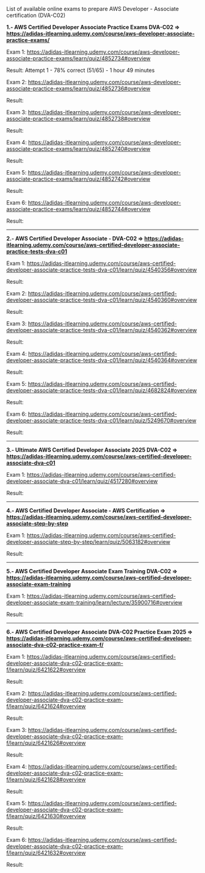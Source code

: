 List of available online exams to prepare AWS Developer - Associate certification (DVA-C02)

**1.- AWS Certified Developer Associate Practice Exams DVA-C02 =>
https://adidas-itlearning.udemy.com/course/aws-developer-associate-practice-exams/**

  Exam 1: https://adidas-itlearning.udemy.com/course/aws-developer-associate-practice-exams/learn/quiz/4852734#overview
  
  Result: Attempt 1 - 78% correct (51/65) - 1 hour 49 minutes
  
  Exam 2: https://adidas-itlearning.udemy.com/course/aws-developer-associate-practice-exams/learn/quiz/4852736#overview
  
  Result:
  
  Exam 3: https://adidas-itlearning.udemy.com/course/aws-developer-associate-practice-exams/learn/quiz/4852738#overview
  
  Result:
  
  Exam 4: https://adidas-itlearning.udemy.com/course/aws-developer-associate-practice-exams/learn/quiz/4852740#overview
  
  Result:
  
  Exam 5: https://adidas-itlearning.udemy.com/course/aws-developer-associate-practice-exams/learn/quiz/4852742#overview
  
  Result:
  
  Exam 6: https://adidas-itlearning.udemy.com/course/aws-developer-associate-practice-exams/learn/quiz/4852744#overview
  
  Result:

---------------------------------------------------------------------------------------------------------------------------------------------------------------
**2.- AWS Certified Developer Associate - DVA-C02 => https://adidas-itlearning.udemy.com/course/aws-certified-developer-associate-practice-tests-dva-c01**

  Exam 1: https://adidas-itlearning.udemy.com/course/aws-certified-developer-associate-practice-tests-dva-c01/learn/quiz/4540356#overview
  
  Result:
  
  Exam 2: https://adidas-itlearning.udemy.com/course/aws-certified-developer-associate-practice-tests-dva-c01/learn/quiz/4540360#overview
  
  Result:
  
  Exam 3: https://adidas-itlearning.udemy.com/course/aws-certified-developer-associate-practice-tests-dva-c01/learn/quiz/4540362#overview
  
  Result:
  
  Exam 4: https://adidas-itlearning.udemy.com/course/aws-certified-developer-associate-practice-tests-dva-c01/learn/quiz/4540364#overview
  
  Result:
  
  Exam 5: https://adidas-itlearning.udemy.com/course/aws-certified-developer-associate-practice-tests-dva-c01/learn/quiz/4682824#overview
  
  Result:
  
  Exam 6: https://adidas-itlearning.udemy.com/course/aws-certified-developer-associate-practice-tests-dva-c01/learn/quiz/5249670#overview
    
  Result:

  ---------------------------------------------------------------------------------------------------------------------------------------------------------------
**3.- Ultimate AWS Certified Developer Associate 2025 DVA-C02 => https://adidas-itlearning.udemy.com/course/aws-certified-developer-associate-dva-c01**

  Exam 1: https://adidas-itlearning.udemy.com/course/aws-certified-developer-associate-dva-c01/learn/quiz/4517280#overview
  
  Result:

  ---------------------------------------------------------------------------------------------------------------------------------------------------------------
**4.- AWS Certified Developer Associate - AWS Certification => https://adidas-itlearning.udemy.com/course/aws-certified-developer-associate-step-by-step**

  Exam 1: https://adidas-itlearning.udemy.com/course/aws-certified-developer-associate-step-by-step/learn/quiz/5063182#overview
  
  Result:

  ---------------------------------------------------------------------------------------------------------------------------------------------------------------
**5.- AWS Certified Developer Associate Exam Training DVA-C02 => https://adidas-itlearning.udemy.com/course/aws-certified-developer-associate-exam-training**

  Exam 1: https://adidas-itlearning.udemy.com/course/aws-certified-developer-associate-exam-training/learn/lecture/35900716#overview
  
  Result:
  
  ---------------------------------------------------------------------------------------------------------------------------------------------------------------
**6.- AWS Certified Developer Associate DVA-C02 Practice Exam 2025 => https://adidas-itlearning.udemy.com/course/aws-certified-developer-associate-dva-c02-practice-exam-f/**

  Exam 1: https://adidas-itlearning.udemy.com/course/aws-certified-developer-associate-dva-c02-practice-exam-f/learn/quiz/6421622#overview
  
  Result:

  Exam 2: https://adidas-itlearning.udemy.com/course/aws-certified-developer-associate-dva-c02-practice-exam-f/learn/quiz/6421624#overview
  
  Result:
  
  Exam 3: https://adidas-itlearning.udemy.com/course/aws-certified-developer-associate-dva-c02-practice-exam-f/learn/quiz/6421626#overview
  
  Result:
  
  Exam 4: https://adidas-itlearning.udemy.com/course/aws-certified-developer-associate-dva-c02-practice-exam-f/learn/quiz/6421628#overview
  
  Result:
  
  Exam 5: https://adidas-itlearning.udemy.com/course/aws-certified-developer-associate-dva-c02-practice-exam-f/learn/quiz/6421630#overview
  
  Result:
  
  Exam 6: https://adidas-itlearning.udemy.com/course/aws-certified-developer-associate-dva-c02-practice-exam-f/learn/quiz/6421632#overview
    
  Result:
